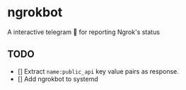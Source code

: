 # ngrokbot
A interactive telegram 🤖 for reporting Ngrok's status 

## TODO 
- [] Extract `name:public_api` key value pairs as response.
- [] Add ngrokbot to systemd
